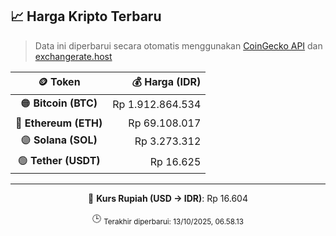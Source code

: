 

<!-- HARGA_KRIPTO -->
## 📈 Harga Kripto Terbaru

> Data ini diperbarui secara otomatis menggunakan [CoinGecko API](https://www.coingecko.com/) dan [exchangerate.host](https://exchangerate.host/)

<div align="center">

| 🪙 Token | 💰 Harga (IDR) |
|:------:|---------------:|
| 🟠 **Bitcoin (BTC)**   | Rp 1.912.864.534 |
| 🔵 **Ethereum (ETH)**  | Rp 69.108.017 |
| 🟣 **Solana (SOL)**    | Rp 3.273.312 |
| 🟢 **Tether (USDT)**   | Rp 16.625 |

---

💱 **Kurs Rupiah (USD → IDR)**: Rp 16.604

🕒 <sub>Terakhir diperbarui: 13/10/2025, 06.58.13</sub>

</div>
<!-- /HARGA_KRIPTO -->